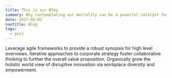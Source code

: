 ```yaml
---
title: This is our Blog
summary: Why contemplating our mortality can be a powerful catalyst for change
date: 2017-02-03
navtitle: Blog
tags:
  - post
---
```

Leverage agile frameworks to provide a robust synopsis for high level overviews. Iterative approaches to corporate strategy foster collaborative thinking to further the overall value proposition. Organically grow the holistic world view of disruptive innovation via workplace diversity and empowerment.
